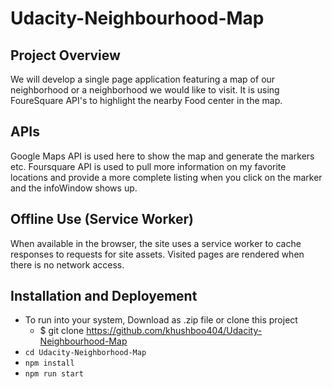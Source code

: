 # Udacity-Neighbourhood-Map

## Project Overview
We will develop a single page application featuring a map of our neighborhood or a neighborhood we would like to visit. It is using FoureSquare API's to highlight the nearby Food center in the map.

## APIs
Google Maps API is used here to show the map and generate the markers etc.
Foursquare API is used to pull more information on my favorite locations and provide a more complete listing when you click on the marker and the infoWindow shows up.

## Offline Use (Service Worker)
When available in the browser, the site uses a service worker to cache responses to requests for site assets. Visited pages are rendered when there is no network access.

## Installation and Deployement
* To run into your system, Download as .zip file or clone this project
   - $ git clone https://github.com/khushboo404/Udacity-Neighbourhood-Map
* `cd Udacity-Neighborhood-Map`
* `npm install`
* `npm run start`
